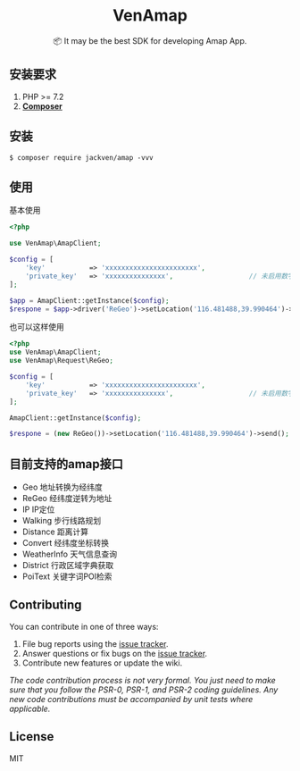 <h1 align="center">VenAmap</h1>

<p align="center">📦 It may be the best SDK for developing Amap App.</p>

## 安装要求

1. PHP >= 7.2
2. **[Composer](https://getcomposer.org/)**

## 安装

```shell
$ composer require jackven/amap -vvv
```

## 使用

基本使用

```php
<?php

use VenAmap\AmapClient;

$config = [
    'key'           => 'xxxxxxxxxxxxxxxxxxxxxxx',
    'private_key'   => 'xxxxxxxxxxxxxxx',                   // 未启用数字签名不用设置该项
];

$app = AmapClient::getInstance($config);
$respone = $app->driver('ReGeo')->setLocation('116.481488,39.990464')->send();

```

也可以这样使用

```php
<?php
use VenAmap\AmapClient;
use VenAmap\Request\ReGeo;

$config = [
    'key'           => 'xxxxxxxxxxxxxxxxxxxxxxx',
    'private_key'   => 'xxxxxxxxxxxxxxx',                   // 未启用数字签名不用设置该项
];

AmapClient::getInstance($config);

$respone = (new ReGeo())->setLocation('116.481488,39.990464')->send();

```

## 目前支持的amap接口

-  Geo          地址转换为经纬度
-  ReGeo        经纬度逆转为地址
-  IP           IP定位
-  Walking      步行线路规划
-  Distance     距离计算
-  Convert      经纬度坐标转换
-  WeatherInfo  天气信息查询
-  District     行政区域字典获取
-  PoiText      关键字词POI检索

## Contributing

You can contribute in one of three ways:

1. File bug reports using the [issue tracker](https://github.com/cnjackven/amap/issues).
2. Answer questions or fix bugs on the [issue tracker](https://github.com/cnjackven/amap/issues).
3. Contribute new features or update the wiki.

_The code contribution process is not very formal. You just need to make sure that you follow the PSR-0, PSR-1, and PSR-2 coding guidelines. Any new code contributions must be accompanied by unit tests where applicable._

## License

MIT
